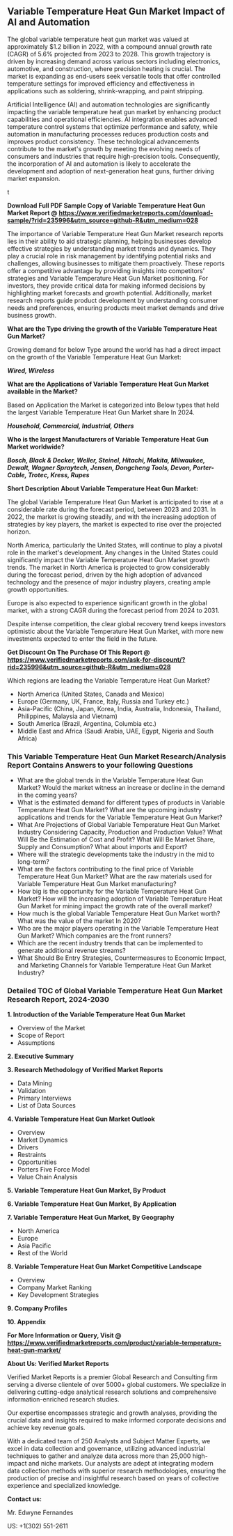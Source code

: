 <h2>Variable Temperature Heat Gun Market Impact of AI and Automation</h2><p>The global variable temperature heat gun market was valued at approximately $1.2 billion in 2022, with a compound annual growth rate (CAGR) of 5.6% projected from 2023 to 2028. This growth trajectory is driven by increasing demand across various sectors including electronics, automotive, and construction, where precision heating is crucial. The market is expanding as end-users seek versatile tools that offer controlled temperature settings for improved efficiency and effectiveness in applications such as soldering, shrink-wrapping, and paint stripping.</p><p>Artificial Intelligence (AI) and automation technologies are significantly impacting the variable temperature heat gun market by enhancing product capabilities and operational efficiencies. AI integration enables advanced temperature control systems that optimize performance and safety, while automation in manufacturing processes reduces production costs and improves product consistency. These technological advancements contribute to the market's growth by meeting the evolving needs of consumers and industries that require high-precision tools. Consequently, the incorporation of AI and automation is likely to accelerate the development and adoption of next-generation heat guns, further driving market expansion.</p>t</p><p id="" class=""><strong>Download Full PDF Sample Copy of Variable Temperature Heat Gun Market Report @ <a href="https://www.verifiedmarketreports.com/download-sample/?rid=235996&utm_source=github-R&utm_medium=028" target="_blank">https://www.verifiedmarketreports.com/download-sample/?rid=235996&utm_source=github-R&utm_medium=028</a></strong></p><p>The importance of&nbsp;Variable Temperature Heat Gun Market research reports lies in their ability to aid strategic planning, helping businesses develop effective strategies by understanding market trends and dynamics. They play a crucial role in risk management by identifying potential risks and challenges, allowing businesses to mitigate them proactively. These reports offer a competitive advantage by providing insights into competitors' strategies and Variable Temperature Heat Gun Market positioning. For investors, they provide critical data for making informed decisions by highlighting market forecasts and growth potential. Additionally, market research reports guide product development by understanding consumer needs and preferences, ensuring products meet market demands and drive business growth.</p><p><strong>What are the&nbsp;Type driving the growth of the Variable Temperature Heat Gun Market?</strong></p><p id="" class="">Growing demand for below Type around the world has had a direct impact on the growth of the Variable Temperature Heat Gun Market:</p><em><strong>Wired, Wireless</strong></em></p><strong>What are the&nbsp;Applications&nbsp;of Variable Temperature Heat Gun Market available in the Market?</strong></p><p id="" class="">Based on Application the Market is categorized into Below types that held the largest Variable Temperature Heat Gun Market share In 2024.</p><em><strong>Household, Commercial, Industrial, Others</strong></em></p><strong>Who is the largest Manufacturers of Variable Temperature Heat Gun Market worldwide?</strong></p><p><em><strong>Bosch, Black & Decker, Weller, Steinel, Hitachi, Makita, Milwaukee, Dewalt, Wagner Spraytech, Jensen, Dongcheng Tools, Devon, Porter-Cable, Trotec, Kress, Rupes</strong></em></p><p id="" class=""><strong>Short Description About Variable Temperature Heat Gun Market:</strong></p><p>The global Variable Temperature Heat Gun Market is anticipated to rise at a considerable rate during the forecast period, between 2023 and 2031. In 2022, the market is growing steadily, and with the increasing adoption of strategies by key players, the market is expected to rise over the projected horizon.</p><p>North America, particularly the United States, will continue to play a pivotal role in the market's development. Any changes in the United States could significantly impact the Variable Temperature Heat Gun Market growth trends. The market in North America is projected to grow considerably during the forecast period, driven by the high adoption of advanced technology and the presence of major industry players, creating ample growth opportunities.</p><p>Europe is also expected to experience significant growth in the global market, with a strong CAGR during the forecast period from 2024 to 2031.</p><p>Despite intense competition, the clear global recovery trend keeps investors optimistic about the Variable Temperature Heat Gun Market, with more new investments expected to enter the field in the future.</p><p id="" class=""><strong>Get Discount On The Purchase Of This Report @ <a href="https://www.verifiedmarketreports.com/ask-for-discount/?rid=235996&utm_source=github-R&utm_medium=028" target="_blank">https://www.verifiedmarketreports.com/ask-for-discount/?rid=235996&utm_source=github-R&utm_medium=028</a></strong></p>Which regions are leading the Variable Temperature Heat Gun Market?</p><ul><li>North America (United States, Canada and Mexico)</li><li>Europe (Germany, UK, France, Italy, Russia and Turkey etc.)</li><li>Asia-Pacific (China, Japan, Korea, India, Australia, Indonesia, Thailand, Philippines, Malaysia and Vietnam)</li><li>South America (Brazil, Argentina, Columbia etc.)</li><li>Middle East and Africa (Saudi Arabia, UAE, Egypt, Nigeria and South Africa)</li></ul><h3 id="" class="">This Variable Temperature Heat Gun Market Research/Analysis Report Contains Answers to your following Questions</h3><ul><li>What are the global trends in the Variable Temperature Heat Gun Market? Would the market witness an increase or decline in the demand in the coming years?</li><li>What is the estimated demand for different types of products in Variable Temperature Heat Gun Market? What are the upcoming industry applications and trends for the Variable Temperature Heat Gun Market?</li><li>What Are Projections of Global Variable Temperature Heat Gun Market Industry Considering Capacity, Production and Production Value? What Will Be the Estimation of Cost and Profit? What Will Be Market Share, Supply and Consumption? What about imports and Export?</li><li>Where will the strategic developments take the industry in the mid to long-term?</li><li>What are the factors contributing to the final price of Variable Temperature Heat Gun Market? What are the raw materials used for Variable Temperature Heat Gun Market manufacturing?</li><li>How big is the opportunity for the Variable Temperature Heat Gun Market? How will the increasing adoption of Variable Temperature Heat Gun Market for mining impact the growth rate of the overall market?</li><li>How much is the global Variable Temperature Heat Gun Market worth? What was the value of the market In 2020?</li><li>Who are the major players operating in the Variable Temperature Heat Gun Market? Which companies are the front runners?</li><li>Which are the recent industry trends that can be implemented to generate additional revenue streams?</li><li>What Should Be Entry Strategies, Countermeasures to Economic Impact, and Marketing Channels for Variable Temperature Heat Gun Market Industry?</li></ul><h3 id="" class="">Detailed TOC of Global Variable Temperature Heat Gun Market Research Report, 2024-2030</h3><p id="" class=""><strong>1. Introduction of the Variable Temperature Heat Gun Market</strong></p><ul><li>Overview of the Market</li><li>Scope of Report</li><li>Assumptions</li></ul><p id="" class=""><strong>2. Executive Summary</strong></p><p id="" class=""><strong>3. Research Methodology of Verified Market Reports</strong></p><ul><li>Data Mining</li><li>Validation</li><li>Primary Interviews</li><li>List of Data Sources</li></ul><p id="" class=""><strong>4. Variable Temperature Heat Gun Market Outlook</strong></p><ul><li>Overview</li><li>Market Dynamics</li><li>Drivers</li><li>Restraints</li><li>Opportunities</li><li>Porters Five Force Model</li><li>Value Chain Analysis</li></ul><p id="" class=""><strong>5. Variable Temperature Heat Gun Market, By Product</strong></p><p id="" class=""><strong>6. Variable Temperature Heat Gun Market, By Application</strong></p><p id="" class=""><strong>7. Variable Temperature Heat Gun Market, By Geography</strong></p><ul><li>North America</li><li>Europe</li><li>Asia Pacific</li><li>Rest of the World</li></ul><p id="" class=""><strong>8. Variable Temperature Heat Gun Market Competitive Landscape</strong></p><ul><li>Overview</li><li>Company Market Ranking</li><li>Key Development Strategies</li></ul><p id="" class=""><strong>9. Company Profiles</strong></p><p id="" class=""><strong>10. Appendix</strong></p><p id="" class=""><strong>For More Information or Query, Visit @ <a href="https://www.verifiedmarketreports.com/product/variable-temperature-heat-gun-market/" target="_blank">https://www.verifiedmarketreports.com/product/variable-temperature-heat-gun-market/</a></strong></p><p id="" class=""><strong>About Us: Verified Market Reports</strong></p><p id="" class="">Verified Market Reports is a premier Global Research and Consulting firm serving a diverse clientele of over 5000+ global customers. We specialize in delivering cutting-edge analytical research solutions and comprehensive information-enriched research studies.</p><p id="" class="">Our expertise encompasses strategic and growth analyses, providing the crucial data and insights required to make informed corporate decisions and achieve key revenue goals.</p><p id="" class="">With a dedicated team of 250 Analysts and Subject Matter Experts, we excel in data collection and governance, utilizing advanced industrial techniques to gather and analyze data across more than 25,000 high-impact and niche markets. Our analysts are adept at integrating modern data collection methods with superior research methodologies, ensuring the production of precise and insightful research based on years of collective experience and specialized knowledge.</p><p id="" class=""><strong>Contact us:</strong></p><p id="" class="">Mr. Edwyne Fernandes</p><p id="" class="">US: +1(302) 551-2611</p>
